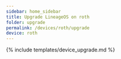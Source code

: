 ```yaml
---
sidebar: home_sidebar
title: Upgrade LineageOS on roth
folder: upgrade
permalink: /devices/roth/upgrade
device: roth
---
```

{% include templates/device_upgrade.md %}
